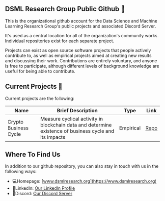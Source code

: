 ## DSML Research Group Public Github 👋

This is the organizational github account for the Data Science and Machine Learning Research Group's public projects and associated Discord Server.  

It's used as a central location for all of the organization's community works.  Individual repositories exist for each separate project.

Projects can exist as open source software projects that people actively contribute to, as well as empirical projects aimed at creating new results and discussing their work.  Contributions are entirely voluntary, and anyone is free to participate, although different levels of background knowledge are useful for being able to contribute.

## Current Projects 📣

Current projects are the following:

Name | Brief Description | Type | Link
 --- | --- | --- | --- 
Crypto Business Cycle | Measure cyclical activity in blockchain data and determine existence of business cycle and its impacts | Empirical | [Repo](www.dsmlresearch.org)

## Where To Find Us

In addition to our github repository, you can also stay in touch with us in the following ways:

 - 💻Homepage: [www.dsmlresearch.org](https://www.dsmlresearch.org)
 - 🏢LinkedIn: [Our LinkedIn Profile](https://www.linkedin.com/company/dsml-research-group/mycompany/?viewAsMember=true)
 - 🎤Discord: [Our Discord Server](https://discord.gg/GjJ5gHzR)

<!--

**Here are some ideas to get you started:**

🙋‍♀️ A short introduction - what is your organization all about?
🌈 Contribution guidelines - how can the community get involved?
👩‍💻 Useful resources - where can the community find your docs? Is there anything else the community should know?
🍿 Fun facts - what does your team eat for breakfast?
🧙 Remember, you can do mighty things with the power of [Markdown](https://docs.github.com/github/writing-on-github/getting-started-with-writing-and-formatting-on-github/basic-writing-and-formatting-syntax)
-->

